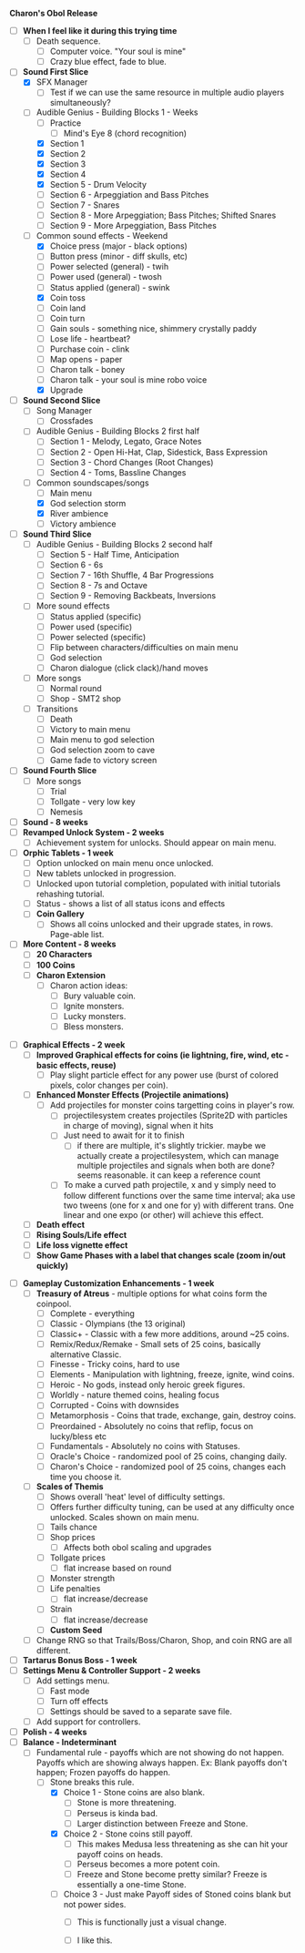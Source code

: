 **Charon's Obol Release**
- [ ] **When I feel like it during this trying time**
	- [ ] Death sequence.
		- [ ] Computer voice. "Your soul is mine"
		- [ ] Crazy blue effect, fade to blue.
- [ ] **Sound First Slice**
	- [x] SFX Manager
		- [ ] Test if we can use the same resource in multiple audio players simultaneously?
	- [ ] Audible Genius - Building Blocks 1 - Weeks
		- [ ] Practice
			- [ ] Mind's Eye 8 (chord recognition)
		- [x] Section 1
		- [x] Section 2
		- [x] Section 3
		- [x] Section 4
		- [x] Section 5 - Drum Velocity
		- [ ] Section 6 - Arpeggiation and Bass Pitches
		- [ ] Section 7 - Snares
		- [ ] Section 8 - More Arpeggiation; Bass Pitches; Shifted Snares
		- [ ] Section 9 - More Arpeggiation, Bass Pitches
	- [ ] Common sound effects - Weekend
		- [x] Choice press (major - black options)
		- [ ] Button press (minor - diff skulls, etc)
		- [ ] Power selected (general) - twih
		- [ ] Power used (general) - twosh
		- [ ] Status applied (general) - swink
		- [x] Coin toss
		- [ ] Coin land
		- [ ] Coin turn
		- [ ] Gain souls - something nice, shimmery crystally paddy
		- [ ] Lose life - heartbeat?
		- [ ] Purchase coin - clink
		- [ ] Map opens - paper
		- [ ] Charon talk - boney
		- [ ] Charon talk - your soul is mine robo voice
		- [x] Upgrade
- [ ] **Sound Second Slice**
	- [ ] Song Manager
		- [ ] Crossfades
	- [ ] Audible Genius - Building Blocks 2 first half
		- [ ] Section 1 - Melody, Legato, Grace Notes
		- [ ] Section 2 - Open Hi-Hat, Clap, Sidestick, Bass Expression
		- [ ] Section 3 - Chord Changes (Root Changes)
		- [ ] Section 4 - Toms, Bassline Changes
	- [ ] Common soundscapes/songs
		- [ ] Main menu
		- [x] God selection storm
		- [x] River ambience
		- [ ] Victory ambience
- [ ] **Sound Third Slice**
	- [ ] Audible Genius - Building Blocks 2 second half
		- [ ] Section 5 - Half Time, Anticipation
		- [ ] Section 6 - 6s
		- [ ] Section 7 - 16th Shuffle, 4 Bar Progressions
		- [ ] Section 8 - 7s and Octave
		- [ ] Section 9 - Removing Backbeats, Inversions
	- [ ] More sound effects
		- [ ] Status applied (specific)
		- [ ] Power used (specific)
		- [ ] Power selected (specific)
		- [ ] Flip between characters/difficulties on main menu
		- [ ] God selection
		- [ ] Charon dialogue (click clack)/hand moves
	- [ ] More songs
		- [ ] Normal round
		- [ ] Shop - SMT2 shop
	- [ ] Transitions
		- [ ] Death
		- [ ] Victory to main menu
		- [ ] Main menu to god selection
		- [ ] God selection zoom to cave
		- [ ] Game fade to victory screen
- [ ] **Sound Fourth Slice**
	- [ ] More songs
		- [ ] Trial
		- [ ] Tollgate - very low key
		- [ ] Nemesis
- [ ] **Sound - 8 weeks**
- [ ] **Revamped Unlock System - 2 weeks**
	- [ ] Achievement system for unlocks. Should appear on main menu.
- [ ] **Orphic Tablets - 1 week**
	- [ ] Option unlocked on main menu once unlocked.
	- [ ] New tablets unlocked in progression.
	- [ ] Unlocked upon tutorial completion, populated with initial tutorials rehashing tutorial.
	- [ ] Status - shows a list of all status icons and effects
	- [ ] **Coin Gallery**
		- [ ] Shows all coins unlocked and their upgrade states, in rows. Page-able list.
- [ ] **More Content - 8 weeks**
	- [ ] **20 Characters**
	- [ ] **100 Coins**
	- [ ] **Charon Extension**
		- [ ] Charon action ideas:
			- [ ] Bury valuable coin.
			- [ ] Ignite monsters.
			- [ ] Lucky monsters.
			- [ ] Bless monsters.
* [ ] **Graphical Effects - 2 week**
	- [ ] **Improved Graphical effects for coins (ie lightning, fire, wind, etc - basic effects, reuse)**
		- [ ] Play slight particle effect for any power use (burst of colored pixels, color changes per coin).
	- [ ] **Enhanced Monster Effects (Projectile animations)**
		- [ ] Add projectiles for monster coins targetting coins in player's row.
			- [ ] projectilesystem creates projectiles (Sprite2D with particles in charge of moving), signal when it hits
			- [ ] Just need to await for it to finish
				- [ ] if there are multiple, it's slightly trickier. maybe we actually create a projectilesystem, which can manage multiple projectiles and signals when both are done? seems reasonable. it can keep a reference count
			- [ ] To make a curved path projectile, x and y simply need to follow different functions over the same time interval; aka use two tweens (one for x and one for y) with different trans. One linear and one expo (or other) will achieve this effect.
	- [ ] **Death effect**
	- [ ] **Rising Souls/Life effect**
	- [ ] **Life loss vignette effect**
	- [ ] **Show Game Phases with a label that changes scale (zoom in/out quickly)**
- [ ] **Gameplay Customization Enhancements - 1 week**
	- [ ] **Treasury of Atreus** - multiple options for what coins form the coinpool.
		- [ ] Complete - everything
		- [ ] Classic - Olympians (the 13 original)
		- [ ] Classic+ - Classic with a few more additions, around ~25 coins.
		- [ ] Remix/Redux/Remake - Small sets of 25 coins, basically alternative Classic.
		- [ ] Finesse - Tricky coins, hard to use
		- [ ] Elements - Manipulation with lightning, freeze, ignite, wind coins.
		- [ ] Heroic - No gods, instead only heroic greek figures.
		- [ ] Worldly - nature themed coins, healing focus
		- [ ] Corrupted - Coins with downsides
		- [ ] Metamorphosis - Coins that trade, exchange, gain, destroy coins.
		- [ ] Preordained - Absolutely no coins that reflip, focus on lucky/bless etc
		- [ ] Fundamentals - Absolutely no coins with Statuses.
		- [ ] Oracle's Choice - randomized pool of 25 coins, changing daily.
		- [ ] Charon's Choice - randomized pool of 25 coins, changes each time you choose it.
	- [ ] **Scales of Themis**
		- [ ] Shows overall 'heat' level of difficulty settings.
		- [ ] Offers further difficulty tuning, can be used at any difficulty once unlocked. Scales shown on main menu.
		- [ ] Tails chance
		- [ ] Shop prices
			- [ ] Affects both obol scaling and upgrades
		- [ ] Tollgate prices
			- [ ] flat increase based on round
		- [ ] Monster strength
		- [ ] Life penalties
			- [ ] flat increase/decrease
		- [ ] Strain
			- [ ] flat increase/decrease
		- [ ] **Custom Seed**
	- [ ] Change RNG so that Trails/Boss/Charon, Shop, and coin RNG are all different.
- [ ] **Tartarus Bonus Boss - 1 week**
- [ ] **Settings Menu & Controller Support - 2 weeks**
	- [ ] Add settings menu.
		- [ ] Fast mode
		- [ ] Turn off effects
		- [ ] Settings should be saved to a separate save file.
	- [ ] Add support for controllers.
- [ ] **Polish - 4 weeks**
- [ ] **Balance - Indeterminant**
	- [ ] Fundamental rule - payoffs which are not showing do not happen. Payoffs which are showing always happen. Ex: Blank payoffs don't happen; Frozen payoffs do happen.
		- [ ] Stone breaks this rule. 
			- [x] Choice 1 - Stone coins are also blank.
				- [ ] Stone is more threatening.
				- [ ] Perseus is kinda bad.
				- [ ] Larger distinction between Freeze and Stone.
			- [x] Choice 2 - Stone coins still payoff.
				- [ ] This makes Medusa less threatening as she can hit your payoff coins on heads.
				- [ ] Perseus becomes a more potent coin.
				- [ ] Freeze and Stone become pretty similar? Freeze is essentially a one-time Stone.
			- [ ] Choice 3 - Just make Payoff sides of Stoned coins blank but not power sides. 
				- [ ] This is functionally just a visual change.
				- [ ] I like this.

